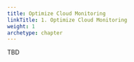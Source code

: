 ```yaml
---
title: Optimize Cloud Monitoring
linkTitle: 1. Optimize Cloud Monitoring
weight: 1
archetype: chapter
---
```


TBD
